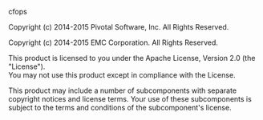 cfops

Copyright (c) 2014-2015 Pivotal Software, Inc. All Rights Reserved.

Copyright (c) 2014-2015 EMC Corporation. All Rights Reserved.

This product is licensed to you under the Apache License, Version 2.0 (the "License").  
You may not use this product except in compliance with the License.  

This product may include a number of subcomponents with separate copyright notices 
and license terms. Your use of these subcomponents is subject to the terms and 
conditions of the subcomponent's license. 
